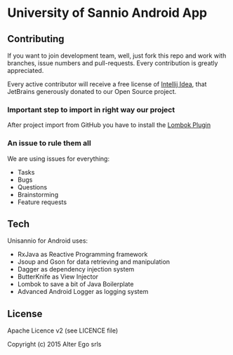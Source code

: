 # University of Sannio Android App

## Contributing

If you want to join development team, well, just fork this repo and work with branches, issue numbers and pull-requests. Every contribution is greatly appreciated.

Every active contributor will receive a free license of [Intellij Idea](https://www.jetbrains.com/idea/), that JetBrains generously donated to our Open Source project.

### Important step to import in right way our project
After project import from GitHub you have to install the [Lombok Plugin](https://plugins.jetbrains.com/plugin/6317)

### An issue to rule them all
We are using issues for everything:

* Tasks
* Bugs
* Questions
* Brainstorming
* Feature requests

## Tech

Unisannio for Android uses:

* RxJava as Reactive Programming framework
* Jsoup and Gson for data retrieving and manipulation
* Dagger as dependency injection system
* ButterKnife as View Injector
* Lombok to save a bit of Java Boilerplate
* Advanced Android Logger as logging system

## License

Apache Licence v2 (see LICENCE file)

Copyright (c) 2015 Alter Ego srls

